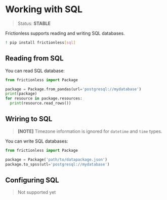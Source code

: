 # Working with SQL

> Status: **STABLE**

Frictionless supports reading and writing SQL databases.

```sh
! pip install frictionless[sql]
```

## Reading from SQL

You can read SQL database:

```py
from frictionless import Package

package = Package.from_pandas(url='postgresql://mydatabase')
print(package)
for resource in package.resources:
  print(resource.read_rows())
```

## Wriring to SQL

> **[NOTE]** Timezone information is ignored for `datetime` and `time` types.

You can write SQL databases:

```py
from frictionless import Package

package = Package('path/to/datapackage.json')
package.to_spss(utl='postgresql://mydatabase')
```

## Configuring SQL

> Not supported yet
